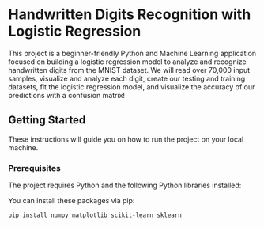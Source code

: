 # Handwritten Digits Recognition with Logistic Regression

This project is a beginner-friendly Python and Machine Learning application focused on building a logistic regression model to analyze and recognize handwritten digits from the MNIST dataset. We will read over 70,000 input samples, visualize and analyze each digit, create our testing and training datasets, fit the logistic regression model, and visualize the accuracy of our predictions with a confusion matrix!

## Getting Started

These instructions will guide you on how to run the project on your local machine.

### Prerequisites

The project requires Python and the following Python libraries installed:



You can install these packages via pip:

```
pip install numpy matplotlib scikit-learn sklearn
```
